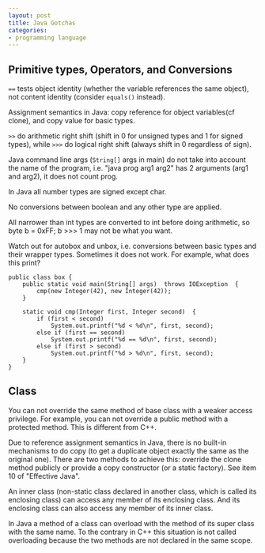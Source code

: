 ```yaml
---
layout: post
title: Java Gotchas
categories:
- programming language
---
```


## Primitive types, Operators, and Conversions

`==` tests object identity (whether the variable references the
same object), not content identity (consider `equals()`
instead).
<!--more-->

Assignment semantics in Java: copy reference for object variables(cf clone), and copy value for basic types.

`>>` do arithmetic right shift (shift in 0 for unsigned types
and 1 for signed types), while `>>>` do logical right shift
(always shift in 0 regardless of sign).

Java command line args (`String[]` args in main) do not take
into account the name of the program, i.e. "java prog arg1 arg2" has 2
arguments (arg1 and arg2), it does not count prog.

In Java all number types are signed except char.

No conversions between boolean and any other type are applied.

All narrower than int types are converted to int before doing arithmetic,
so byte b = 0xFF; b >>> 1 may not be what you want.

Watch out for autobox and unbox, i.e. conversions between basic types and
their wrapper types.  Sometimes it does not work.  For example, what does
this print?

    public class box {
        public static void main(String[] args)  throws IOException  {
            cmp(new Integer(42), new Integer(42));
        }

        static void cmp(Integer first, Integer second)  {
            if (first < second)
                System.out.printf("%d < %d\n", first, second);
            else if (first == second)
                System.out.printf("%d == %d\n", first, second);
            else if (first > second)
                System.out.printf("%d > %d\n", first, second);
        }
    }

## Class

You can not override the same method of base class with a weaker access
privilege.  For example, you can not override a public method with a
protected method.  This is different from C++.

Due to reference assignment semantics in Java, there is no built-in
mechanisms to do copy (to get a duplicate object exactly the same as the
original one).  There are two methods to achieve this: override the clone
method publicly or provide a copy constructor (or a static factory).  See
item 10 of "Effective Java".

An inner class (non-static class declared in another class, which is called
its enclosing class) can access any member of its enclosing class.  And its
enclosing class can also access any member of its inner class.

In Java a method of a class can overload with the method of its super class
with the same name.  To the contrary in C++ this situation is not called
overloading because the two methods are not declared in the same scope.
